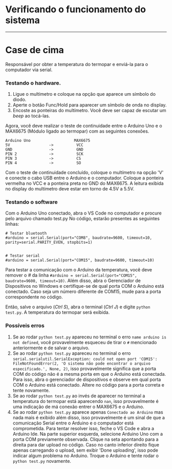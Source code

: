 # Verificando o funcionamento do sistema
---
# Case de cima
Responsável por obter a temperatura do termopar e enviá-la para o computador via serial. 

### Testando o hardware. 
1. Ligue o multímetro e coloque na opção que aparece um símbolo do diodo.
2. Aperte o botão Func/Hold para aparecer um símbolo de onda no display.
3. Encoste as ponteiras do multímetro. Você deve ser capaz de escutar um *beep* ao tocá-las. 

Agora, você deve realizar o teste de continuidade entre o Arduino Uno e o MAX6675 (Módulo ligado ao termopar) com as seguintes conexões.

```
Arduino Uno                   MAX6675
5V                 ->          VCC
GND                ->          GND
PIN 2              ->          SCK
PIN 3              ->          CS
PIN 4              ->          SO
```

Com o teste de continuidade concluído, coloque o multímetro na opção 'V' e conecte o cabo USB entre o Arduino e o computador. Coloque a ponteira vermelha no VCC e a ponteira preta no GND do MAX6675. A leitura exibida no display do multímetro deve estar em torno de 4.5V a 5.5V. 

### Testando o software
Com o Arduino Uno conectado, abra o VS Code no computador e procure pelo arquivo chamado test.py
No código, estarão presentes as seguintes linhas:
``` 
# Testar bluetooth
#arduino = serial.Serial(port="COM8", baudrate=9600, timeout=10, parity=serial.PARITY_EVEN, stopbits=1)


# Testar serial
#arduino = serial.Serial(port="COM15", baudrate=9600, timeout=10)
```
Para testar a comunicação com o Arduino da temperatura, você deve remover o *#* da linha `#arduino = serial.Serial(port="COM15", baudrate=9600, timeout=10)`. Além disso,
abra o Gerenciador de Dispositivos no Windows e certifique-se de qual porta COM o Arduino está conectado. Caso seja um número diferente de COM15, mude para a porta correspondente no código.

Então, salve o arquivo (*Ctrl S*), abra o terminal (*Ctrl J*) e digite `python test.py`. A temperatura do termopar será exibida.

### Possíveis erros
1. Se ao rodar `python test.py` apareceu no terminal o erro `name arduino is not defined`, você provavelmente esqueceu de tirar o `#` mencionado anteriormente e de salvar o arquivo.
2. Se ao rodar `python test.py` apareceu no terminal o erro `serial.serialutil.SerialException: could not open port 'COM15': FileNotFoundError(2, 'O sistema não pode encontrar o arquivo especificado.', None, 2)`, isso provavelmente significa que a porta COM do código não é a mesma porta em que o Arduino está conectada. Para isso, abra o gerenciador de dispositivos e observe em qual porta COM o Arduino está conectado. Altere no código para a porta correta e tente novamente.
3. Se ao rodar `python test.py` ao invés de aparecer no terminal a temperatura do termopar está aparecendo `nan`, isso provavelmente é uma indicação de má conexão entrer o MAX6675 e o Arduino.
4. Se ao rodar `python test.py` aparece apenas `Conectado ao Arduino` mas nada mais é exibido além disso, isso provavelmente é um sinal de que a comunicação Serial entre o Arduino e o computador está comprometida. Para tentar resolver isso, feche o VS Code e abra a Arduino Ide. Na parte superior esquerda, selecione Arduino Uno com a porta COM previamente observada. Clique na seta apontando para a direita para dar upload no código. Caso no canto inferior direito fique apenas carregando o upload, sem exibir 'Done uploading', isso pode indicar algum problema no Arduino. Troque o Arduino e tente rodar o `python test.py` novamente.

